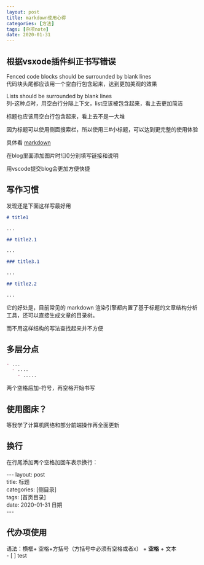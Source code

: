 ```yaml
---
layout: post
title: markdown使用心得
categories: [方法]
tags: [杂项note]
date: 2020-01-31
---
```


## 根据vsxode插件纠正书写错误  

Fenced code blocks should be surrounded by blank lines  
代码块头尾都应该用一个空白行包含起来，达到更加美观的效果

Lists should be surrounded by blank lines  
列\-这种点时，用空白行分隔上下文，list应该被包含起来，看上去更加简洁

标题也应该用空白行包含起来，看上去不是一大堆

因为标题可以使用侧面搜索栏，所以使用三\#小标题，可以达到更完整的使用体验

具体看
[markdown](https://www.jianshu.com/p/1e402922ee32)

在blog里面添加图片时\!\[\]\(\)分别填写链接和说明

用vscode提交blog会更加方便快捷
## 写作习惯

发现还是下面这样写最好用
```markdown
# title1

...

## title2.1

...

### title3.1

...

## title2.2

...

```

它的好处是，目前常见的 markdown 渲染引擎都内置了基于标题的文章结构分析工具，还可以直接生成文章的目录树。

而不用这样结构的写法查找起来并不方便

## 多层分点

```markdown
- ...
  - ....
    - .....
```

两个空格后加\-符号，再空格开始书写

## 使用图床？

等我学了计算机网络和部分前端操作再全面更新

## 换行

在行尾添加两个空格加回车表示换行：

\-\-\-
layout: post  
title: 标题  
categories: \[侧目录\]  
tags: \[首页目录\]  
date: 2020-01-31 日期    
\-\-\-


## 代办项使用

语法：横框+ 空格+方括号（方括号中必须有空格或者x） + **空格** + 文本  
\- \[ \] test

